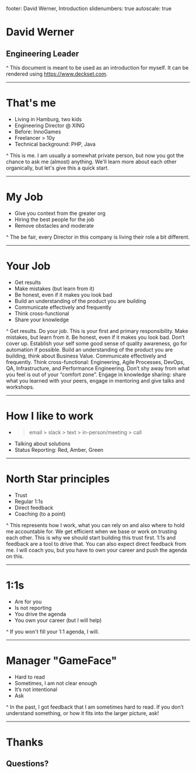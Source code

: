 footer: David Werner, Introduction
slidenumbers: true
autoscale: true

# David Werner
## Engineering Leader

^ This document is meant to be used as an introduction for myself. It can be rendered using https://www.deckset.com.

---

# That's me

- Living in Hamburg, two kids
- Engineering Director @ XING
- Before: InnoGames
- Freelancer > 10y
- Technical background: PHP, Java

^ This is me. I am usually a somewhat private person, but now you got the chance to ask me (almost) anything. We'll learn more about each other organically, but let's give this a quick start.

---

# My Job

- Give you context from the greater org
- Hiring the best people for the job
- Remove obstacles and moderate

^ The be fair, every Director in this company is living their role a bit different.

---

# Your Job

- Get results
- Make mistakes (but learn from it)
- Be honest, even if it makes you look bad
- Build an understanding of the product you are building
- Communicate effectively and frequently
- Think cross-functional
- Share your knowledge

^
Get results. Do your job. This is your first and primary responsibility.
Make mistakes, but learn from it.
Be honest, even if it makes you look bad. Don’t cover up.
Establish your self some good sense of quality awareness, go for automation if possible.
Build an understanding of the product you are building, think about Business Value.
Communicate effectively and frequently.
Think cross-functional: Engineering, Agile Processes, DevOps, QA, Infrastructure, and Performance Engineering. Don’t shy away from what you feel is out of your “comfort zone”.
Engage in knowledge sharing: share what you learned with your peers, engage in mentoring and give talks and workshops.

---

# How I like to work

- > email > slack > text > in-person/meeting > call
- Talking about solutions
- Status Reporting: Red, Amber, Green

---

# North Star principles

- Trust
- Regular 1:1s
- Direct feedback
- Coaching (to a point)

^
This represents how I work, what you can rely on and also where to hold me accountable for.
We get efficient when we base or work on trusting each other. This is why we should start building this trust first.
1:1s and feedback are a tool to drive that. You can also expect direct feedback from me. I will coach you, but you have to own your career and push the agenda on this.

---

# 1:1s

- Are for you
- Is not reporting
- You drive the agenda
- You own your career (but I will help)

^
If you won't fill your 1:1 agenda, I will.

---

# Manager "GameFace"

- Hard to read
- Sometimes, I am not clear enough
- It’s not intentional
- Ask

^
In the past, I got feedback that I am sometimes hard to read. If you don’t understand something, or how it fits into the larger picture, ask!

---

# Thanks
## Questions?
